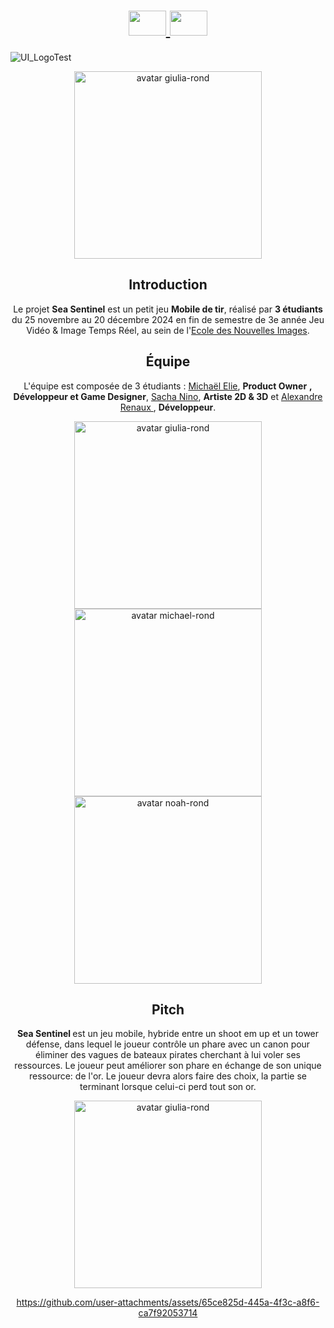 <h1 align="center">
    <a href="https://github.com/Ecole-des-Nouvelles-Images/2024-Mobile-Sea-Sentinel/blob/main/README.md">
    <img src="https://github.com/user-attachments/assets/41b66b00-1f67-4793-bd92-24e4f4613b26" width="60" height="40">
  </a>
  <a href="https://github.com/Ecole-des-Nouvelles-Images/2024-Mobile-Sea-Sentinel/blob/main/READMEEN.md">
    <img src="https://github.com/user-attachments/assets/8724f8b2-1eeb-402b-9584-50f07269331b" width="60" height="40">
  </a>
</h1>

![UI_LogoTest](https://github.com/user-attachments/assets/7c27b793-1d37-4149-81f2-254ea16a381a)

<div align="center">
<img src="https://github.com/user-attachments/assets/858e22d0-95da-4bf5-8f78-71b5e74569a1" width="300px" alt="avatar giulia-rond">





<h2 id="introduction" align="center">
  <strong>Introduction</strong>  

</h2>
<p>
  Le projet <strong>Sea Sentinel</strong> est un petit jeu <strong> Mobile de tir</strong>, réalisé par <strong> 3 étudiants</strong> du 25 novembre au 20 décembre 2024 en fin de semestre de 3e année Jeu Vidéo & Image Temps Réel, au sein de l'<a href="https://github.com/Ecole-des-Nouvelles-Images">Ecole des Nouvelles Images</a>. 
</p>

<h2 id="équipe" align="center">
  <strong>Équipe</strong>
</h2>
<p>
  L'équipe est composée de 3 étudiants : <a href="https://github.com/Michael-elie">Michaël Elie</a>, <strong>Product Owner</strong> <strong>, Développeur et Game Designer</strong>, <a href="https://github.com/Tartacule"> Sacha Nino</a>, <strong>Artiste 2D & 3D</strong> et <a href="https://github.com/sky-ark"> Alexandre Renaux </a>, <strong>Développeur</strong>.
</p>

<div align="center">
  <a href="https://github.com/Michael-elie">
    <img src="https://github.com/user-attachments/assets/1b41d077-e2fb-4939-b8a5-02e2da75be00" width="300px" alt="avatar giulia-rond">

  </a>
  <a href="https://github.com/Tartacule">
    <img src="https://github.com/user-attachments/assets/d01fd4ac-5a2e-4cc0-ab18-de0292a69d11" width="300px" alt="avatar michael-rond">
  </a>
  <a href="https://github.com/sky-ark">
    <img src="https://github.com/user-attachments/assets/7a2f166e-eea0-4a81-8f4d-870ad0a0d3e8" width="300px" alt="avatar noah-rond">
  </a>
</div>

<h2 id="pitch" align="center">
  <strong>Pitch</strong>  
</h2>
<p>
 <strong>Sea Sentinel </strong> est un jeu mobile, hybride entre un shoot em up et un tower défense, dans lequel le joueur contrôle un phare avec un canon pour éliminer des vagues de bateaux pirates cherchant à lui voler ses ressources. Le joueur peut améliorer son phare en échange de son unique ressource: de l'or. Le joueur devra alors faire des choix, la partie se terminant lorsque celui-ci perd tout son or.
</p>

<div align="center">
<img src="https://github.com/user-attachments/assets/da600afb-9c49-4618-af5f-ed6562acd481" width="300px" alt="avatar giulia-rond">




https://github.com/user-attachments/assets/65ce825d-445a-4f3c-a8f6-ca7f92053714





